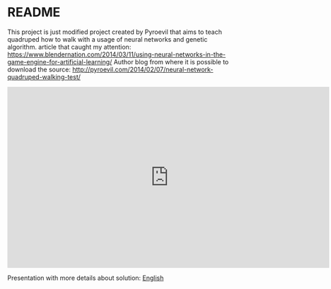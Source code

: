 # README #

This project is just modified project created by Pyroevil that aims to teach quadruped how to walk with a usage of neural networks and genetic algorithm.
article that caught my attention: https://www.blendernation.com/2014/03/11/using-neural-networks-in-the-game-engine-for-artificial-learning/
Author blog from where it is possible to download the source:
http://pyroevil.com/2014/02/07/neural-network-quadruped-walking-test/

<iframe width="728" height="410" src="https://www.youtube.com/embed/mJaI2bnaq9Q" frameborder="0" allowfullscreen></iframe>

Presentation with more details about solution:
[English](https://github.com/adrijanik/neural-network-with-genetic-algorithm/blob/master/project_nnetga/ml_eng_project.pdf)



